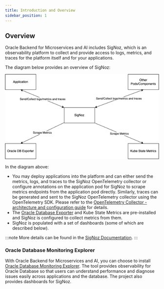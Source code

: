 ```yaml
---
title: Introduction and Overview
sidebar_position: 1
---
```

## Overview

Oracle Backend for Microservices and AI includes SigNoz, which is an observability platform to collect and provide access to logs, metrics, and traces for the platform itself and for your applications.

The diagram below provides an overview of SigNoz:

![Observability Overview](images/observability-overview.png)

In the diagram above:

- You may deploy applications into the platform and can either send the metrics, logs, and traces to the SigNoz OpenTelemetry collector or configure annotations on the application pod for SigNoz to scrape metrics endpoints from the application pod directly. Similarly, traces can be generated and sent to the SigNoz OpenTelemetry collector using the OpenTelemetry SDK. Please refer to the [OpenTelemetry Collector - architecture and configuration guide](https://signoz.io/blog/opentelemetry-collector-complete-guide/) for details.
- The [Oracle Database Exporter](https://github.com/oracle/oracle-db-appdev-monitoring) and Kube State Metrics are pre-installed and SigNoz is configured to collect metrics from them.
- SigNoz is populated with a set of dashboards (some of which are described below).

:::note
More details can be found in the [SigNoz Documentation](https://signoz.io/docs/introduction/).
:::

### Oracle Database Monitoring Explorer

With Oracle Backend for Microservices and AI, you can choose to install [Oracle Database Monitoring Explorer](https://oracle.github.io/oracle-db-appdev-monitoring/). The tool provides observability for Oracle Database so that users can understand performance and diagnose issues easily across applications and the database. The project also provides dashboards for SigNoz.
